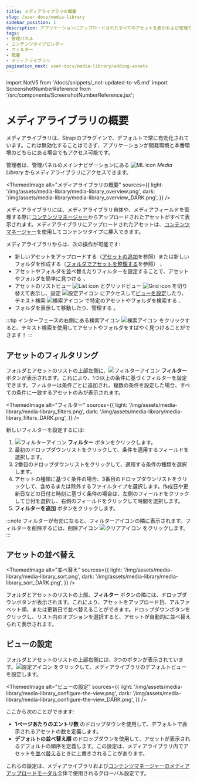 ```yaml
---
title: メディアライブラリの概要
slug: /user-docs/media-library
sidebar_position: 1
description: アプリケーションにアップロードされたすべてのアセットを表示および管理できるメディアライブラリの概要。
tags:
- 管理パネル
- コンテンツタイプビルダー
- フィルター
- 概要
- メディアライブラリ
pagination_next: user-docs/media-library/adding-assets
---
```


import NotV5 from '/docs/snippets/_not-updated-to-v5.md'
import ScreenshotNumberReference from '/src/components/ScreenshotNumberReference.jsx';

# メディアライブラリの概要

メディアライブラリは、Strapiのプラグインで、デフォルトで常に有効化されています。これは無効化することはできず、アプリケーションが開発環境と本番環境のどちらにある場合でもアクセス可能です。

管理者は、管理パネルのメインナビゲーションにある ![ML icon](/img/assets/icons/v5/Images.svg) _Media Library_ からメディアライブラリにアクセスできます。

<ThemedImage
  alt="メディアライブラリの概要"
  sources={{
    light: '/img/assets/media-library/media-library_overview.png',
    dark: '/img/assets/media-library/media-library_overview_DARK.png',
  }}
/>

メディアライブラリには、メディアライブラリ自体や、メディアフィールドを管理する際に[コンテンツマネージャー](/user-docs/content-manager/writing-content#filling-up-fields)からアップロードされたアセットがすべて表示されます。メディアライブラリにアップロードされたアセットは、[コンテンツマネージャー](/user-docs/content-manager/writing-content#filling-up-fields)を使用してコンテンツタイプに挿入できます。

メディアライブラリからは、次の操作が可能です:

- 新しいアセットをアップロードする（[アセットの追加](/user-docs/media-library/adding-assets)を参照）または新しいフォルダを作成する（[フォルダでアセットを整理する](/user-docs/media-library/organizing-assets-with-folders)を参照） <ScreenshotNumberReference number="1" />、
- アセットやフォルダを並べ替えたりフィルターを設定することで、アセットやフォルダを簡単に見つける <ScreenshotNumberReference number="2" />、
- アセットのリストビュー ![List icon](/img/assets/icons/v5/List.svg) とグリッドビュー ![Grid icon](/img/assets/icons/v5/GridFour.svg) を切り替えて表示し、設定 ![設定アイコン](/img/assets/icons/v5/Cog.svg) にアクセスして[ビューを設定](#ビューの設定)したり、テキスト検索 ![検索アイコン](/img/assets/icons/v5/Search.svg) で特定のアセットやフォルダを検索する <ScreenshotNumberReference number="3" />、
- フォルダを表示して移動したり、管理する <ScreenshotNumberReference number="4" />。

:::tip
インターフェースの右側にある検索アイコン ![検索アイコン](/img/assets/icons/v5/Search.svg) をクリックすると、テキスト検索を使用してアセットやフォルダをすばやく見つけることができます！
:::

## アセットのフィルタリング

フォルダとアセットのリストの上部左側に、![フィルターアイコン](/img/assets/icons/v5/Filter.svg) **フィルター** ボタンが表示されます。これにより、1つ以上の条件に基づくフィルターを設定できます。フィルターは条件ごとに追加され、複数の条件を設定した場合、すべての条件に一致するアセットのみが表示されます。

<ThemedImage
  alt="フィルター"
  sources={{
    light: '/img/assets/media-library/media-library_filters.png',
    dark: '/img/assets/media-library/media-library_filters_DARK.png',
  }}
/>

新しいフィルターを設定するには:

1. ![フィルターアイコン](/img/assets/icons/v5/Filter.svg) **フィルター** ボタンをクリックします。
2. 最初のドロップダウンリストをクリックして、条件を適用するフィールドを選択します。
3. 2番目のドロップダウンリストをクリックして、適用する条件の種類を選択します。
4. アセットの種類に基づく条件の場合、3番目のドロップダウンリストをクリックして、含めるまたは除外するファイルタイプを選択します。作成日や更新日などの日付と時刻に基づく条件の場合は、左側のフィールドをクリックして日付を選択し、右側のフィールドをクリックして時間を選択します。
5. **フィルターを追加** ボタンをクリックします。

:::note
フィルターが有効になると、フィルターアイコンの隣に表示されます。フィルターを削除するには、削除アイコン ![クリアアイコン](/img/assets/icons/v5/Cross.svg) をクリックします。
:::

## アセットの並べ替え

<ThemedImage
  alt="並べ替え"
  sources={{
    light: '/img/assets/media-library/media-library_sort.png',
    dark: '/img/assets/media-library/media-library_sort_DARK.png',
  }}
/>

フォルダとアセットのリストの上部、**フィルター** ボタンの隣には、ドロップダウンボタンが表示されます。これにより、アセットをアップロード日、アルファベット順、または更新日で並べ替えることができます。ドロップダウンボタンをクリックし、リスト内のオプションを選択すると、アセットが自動的に並べ替えられて表示されます。

## ビューの設定

フォルダとアセットのリストの上部右側には、3つのボタンが表示されています。![設定アイコン](/img/assets/icons/v5/Cog.svg) をクリックして、メディアライブラリのデフォルトビューを設定します。

<ThemedImage
  alt="ビューの設定"
  sources={{
    light: '/img/assets/media-library/media-library_configure-the-view.png',
    dark: '/img/assets/media-library/media-library_configure-the-view_DARK.png',
  }}
/>

ここから次のことができます:

- **1ページあたりのエントリ数** のドロップダウンを使用して、デフォルトで表示されるアセットの数を定義します。
- **デフォルトの並べ替え順** のドロップダウンを使用して、アセットが表示されるデフォルトの順序を定義します。この設定は、メディアライブラリ内でアセットを[並べ替える](#アセットの並べ替え)ときに上書きされることがあります。

これらの設定は、メディアライブラリおよび[コンテンツマネージャーのメディアアップロードモーダル](/user-docs/content-manager/writing-content#filling-up-fields)全体で使用されるグローバル設定です。
